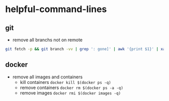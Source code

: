 # helpful-command-lines

## git

* remove all branchs not on remote 
```bash
git fetch -p && git branch -vv | grep ': gone]' | awk '{print $1}' | xargs git branch -D
```

## docker

* remove all images and containers
  * kill containers `docker kill $(docker ps -q)`
  * remove containers `docker rm $(docker ps -a -q)`
  * remove images `docker rmi $(docker images -q)`
